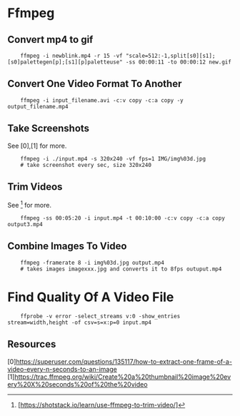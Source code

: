 Ffmpeg
======

## Convert mp4 to gif

```
	ffmpeg -i newblink.mp4 -r 15 -vf "scale=512:-1,split[s0][s1];[s0]palettegen[p];[s1][p]paletteuse" -ss 00:00:11 -to 00:00:12 new.gif 
```

## Convert One Video Format To Another

```
	ffmpeg -i input_filename.avi -c:v copy -c:a copy -y output_filename.mp4
```

## Take Screenshots
See [0],[1] for more.

```
	ffmpeg -i ./input.mp4 -s 320x240 -vf fps=1 IMG/img%03d.jpg
	# take screenshot every sec, size 320x240
```

## Trim Videos
See [^2] for more.

```
	ffmpeg -ss 00:05:20 -i input.mp4 -t 00:10:00 -c:v copy -c:a copy output3.mp4
```

## Combine Images To Video

```
	ffmpeg -framerate 8 -i img%03d.jpg output.mp4
	# takes images imagexxx.jpg and converts it to 8fps outuput.mp4
```

# Find Quality Of A Video File

```
	ffprobe -v error -select_streams v:0 -show_entries stream=width,height -of csv=s=x:p=0 input.mp4
```

## Resources
[0]https://superuser.com/questions/135117/how-to-extract-one-frame-of-a-video-every-n-seconds-to-an-image
[1]https://trac.ffmpeg.org/wiki/Create%20a%20thumbnail%20image%20every%20X%20seconds%20of%20the%20video
[^2]:[https://shotstack.io/learn/use-ffmpeg-to-trim-video/]
